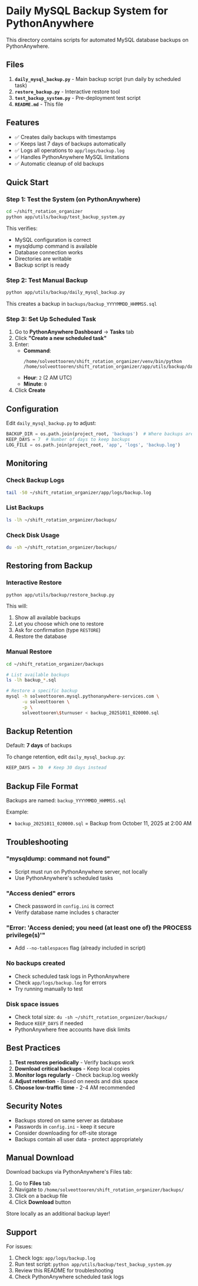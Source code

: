 # Daily MySQL Backup System for PythonAnywhere

This directory contains scripts for automated MySQL database backups on PythonAnywhere.

## Files

1. **`daily_mysql_backup.py`** - Main backup script (run daily by scheduled task)
2. **`restore_backup.py`** - Interactive restore tool
3. **`test_backup_system.py`** - Pre-deployment test script
4. **`README.md`** - This file

## Features

- ✅ Creates daily backups with timestamps
- ✅ Keeps last 7 days of backups automatically
- ✅ Logs all operations to `app/logs/backup.log`
- ✅ Handles PythonAnywhere MySQL limitations
- ✅ Automatic cleanup of old backups

## Quick Start

### Step 1: Test the System (on PythonAnywhere)

```bash
cd ~/shift_rotation_organizer
python app/utils/backup/test_backup_system.py
```

This verifies:
- MySQL configuration is correct
- mysqldump command is available
- Database connection works
- Directories are writable
- Backup script is ready

### Step 2: Test Manual Backup

```bash
python app/utils/backup/daily_mysql_backup.py
```

This creates a backup in `backups/backup_YYYYMMDD_HHMMSS.sql`

### Step 3: Set Up Scheduled Task

1. Go to **PythonAnywhere Dashboard** → **Tasks** tab
2. Click **"Create a new scheduled task"**
3. Enter:
   - **Command**: 
     ```
     /home/solveottooren/shift_rotation_organizer/venv/bin/python /home/solveottooren/shift_rotation_organizer/app/utils/backup/daily_mysql_backup.py
     ```
   - **Hour**: `2` (2 AM UTC)
   - **Minute**: `0`
4. Click **Create**

## Configuration

Edit `daily_mysql_backup.py` to adjust:

```python
BACKUP_DIR = os.path.join(project_root, 'backups')  # Where backups are stored
KEEP_DAYS = 7  # Number of days to keep backups
LOG_FILE = os.path.join(project_root, 'app', 'logs', 'backup.log')
```

## Monitoring

### Check Backup Logs

```bash
tail -50 ~/shift_rotation_organizer/app/logs/backup.log
```

### List Backups

```bash
ls -lh ~/shift_rotation_organizer/backups/
```

### Check Disk Usage

```bash
du -sh ~/shift_rotation_organizer/backups/
```

## Restoring from Backup

### Interactive Restore

```bash
python app/utils/backup/restore_backup.py
```

This will:
1. Show all available backups
2. Let you choose which one to restore
3. Ask for confirmation (type `RESTORE`)
4. Restore the database

### Manual Restore

```bash
cd ~/shift_rotation_organizer/backups

# List available backups
ls -lh backup_*.sql

# Restore a specific backup
mysql -h solveottooren.mysql.pythonanywhere-services.com \
      -u solveottooren \
      -p \
      solveottooren\$turnuser < backup_20251011_020000.sql
```

## Backup Retention

Default: **7 days** of backups

To change retention, edit `daily_mysql_backup.py`:
```python
KEEP_DAYS = 30  # Keep 30 days instead
```

## Backup File Format

Backups are named: `backup_YYYYMMDD_HHMMSS.sql`

Example:
- `backup_20251011_020000.sql` = Backup from October 11, 2025 at 2:00 AM

## Troubleshooting

### "mysqldump: command not found"
- Script must run on PythonAnywhere server, not locally
- Use PythonAnywhere's scheduled tasks

### "Access denied" errors
- Check password in `config.ini` is correct
- Verify database name includes `$` character

### "Error: 'Access denied; you need (at least one of) the PROCESS privilege(s)'"
- Add `--no-tablespaces` flag (already included in script)

### No backups created
- Check scheduled task logs in PythonAnywhere
- Check `app/logs/backup.log` for errors
- Try running manually to test

### Disk space issues
- Check total size: `du -sh ~/shift_rotation_organizer/backups/`
- Reduce `KEEP_DAYS` if needed
- PythonAnywhere free accounts have disk limits

## Best Practices

1. **Test restores periodically** - Verify backups work
2. **Download critical backups** - Keep local copies
3. **Monitor logs regularly** - Check backup.log weekly
4. **Adjust retention** - Based on needs and disk space
5. **Choose low-traffic time** - 2-4 AM recommended

## Security Notes

- Backups stored on same server as database
- Passwords in `config.ini` - keep it secure
- Consider downloading for off-site storage
- Backups contain all user data - protect appropriately

## Manual Download

Download backups via PythonAnywhere's Files tab:
1. Go to **Files** tab
2. Navigate to `/home/solveottooren/shift_rotation_organizer/backups/`
3. Click on a backup file
4. Click **Download** button

Store locally as an additional backup layer!

## Support

For issues:
1. Check logs: `app/logs/backup.log`
2. Run test script: `python app/utils/backup/test_backup_system.py`
3. Review this README for troubleshooting
4. Check PythonAnywhere scheduled task logs


